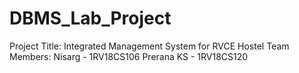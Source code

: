 # DBMS_Lab_Project
Project Title: Integrated Management System for RVCE Hostel
Team Members:
Nisarg - 1RV18CS106
Prerana KS - 1RV18CS120
